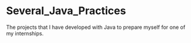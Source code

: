 # Several_Java_Practices
The projects that I have developed with Java to prepare myself for one of my internships.
